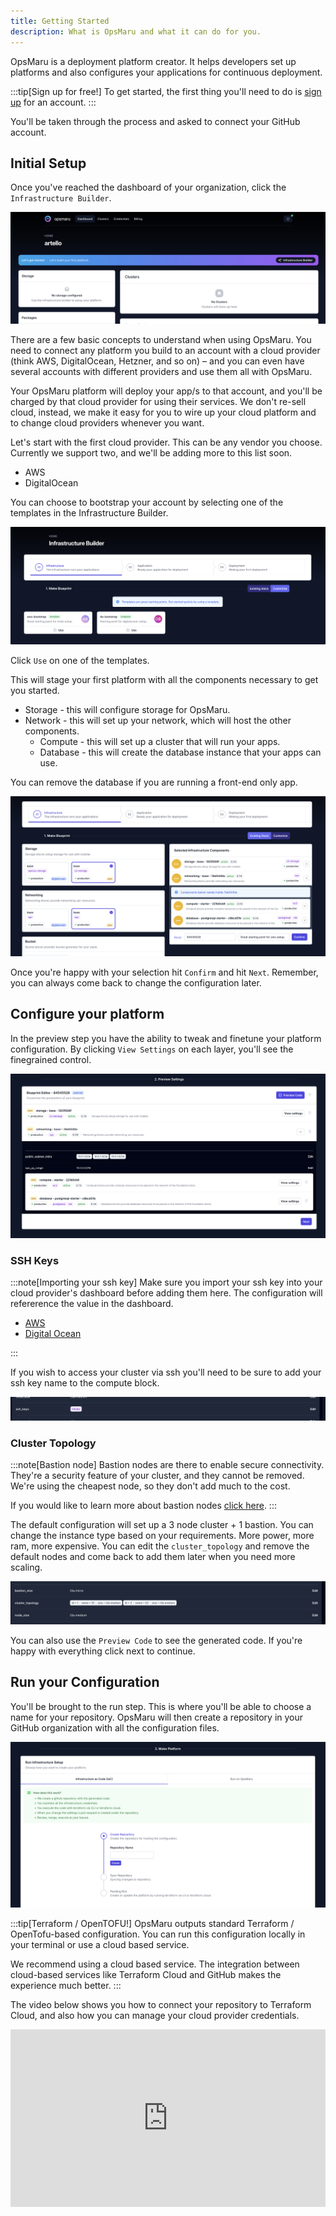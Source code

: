 ```yaml
---
title: Getting Started
description: What is OpsMaru and what it can do for you.
---
```


OpsMaru is a deployment platform creator. It helps developers set up platforms and also configures your applications for continuous deployment.

:::tip[Sign up for free!]
To get started, the first thing you'll need to do is [sign up](/auth/users/register) for an account.
:::

You'll be taken through the process and asked to connect your GitHub account.

## Initial Setup

Once you've reached the dashboard of your organization, click the `Infrastructure Builder`.

![Infrastructure builder template](../../assets/infrastructure-builder/start.png)

There are a few basic concepts to understand when using OpsMaru. You need to connect any platform you build to an account with a cloud provider (think AWS, DigitalOcean, Hetzner, and so on) – and you can even have several accounts with different providers and use them all with OpsMaru. 

Your OpsMaru platform will deploy your app/s to that account, and you'll be charged by that cloud provider for using their services. We don't re-sell cloud, instead, we make it easy for you to wire up your cloud platform and to change cloud providers whenever you want.

Let's start with the first cloud provider. This can be any vendor you choose. Currently we support two, and we'll be adding more to this list soon.

+ AWS
+ DigitalOcean

You can choose to bootstrap your account by selecting one of the templates in the Infrastructure Builder.


![Infrastructure builder template](../../assets/infrastructure-builder/template.png)

Click `Use` on one of the templates.

This will stage your first platform with all the components necessary to get you started.

+ Storage - this will configure storage for OpsMaru.
+ Network - this will set up your network, which will host the other components.
  + Compute - this will set up a cluster that will run your apps.
  + Database - this will create the database instance that your apps can use.

You can remove the database if you are running a front-end only app.

![Builder](../../assets/infrastructure-builder/builder.png)

Once you're happy with your selection hit `Confirm` and hit `Next`. Remember, you can always come back to change the configuration later.

## Configure your platform

In the preview step you have the ability to tweak and finetune your platform configuration. By clicking `View Settings` on each layer, you'll see the finegrained control.

![Builder](../../assets/infrastructure-builder/preview.png)

### SSH Keys

:::note[Importing your ssh key]
Make sure you import your ssh key into your cloud provider's dashboard before adding them here. The configuration will refererence the value in the dashboard.

+ [AWS](/docs/infrastructure/aws/ssh-keys)
+ [Digital Ocean](/docs/infrastructure/digitalocean/ssh-keys)

:::

If you wish to access your cluster via ssh you'll need to be sure to add your ssh key name to the compute block.

![SSH keys](../../assets/infrastructure-builder/ssh-keys.png)

### Cluster Topology

:::note[Bastion node]
Bastion nodes are there to enable secure connectivity. They're a security feature of your cluster, and they cannot be removed. We're using the cheapest node, so they don't add much to the cost.

If you would like to learn more about bastion nodes [click here](https://en.wikipedia.org/wiki/Bastion_host).
:::

The default configuration will set up a 3 node cluster + 1 bastion. You can change the instance type based on your requirements. More power, more ram,  more expensive. You can edit the `cluster_topology` and remove the default nodes and come back to add them later when you need more scaling.

![Cluster topology](../../assets/infrastructure-builder/cluster-topology.png)

You can also use the `Preview Code` to see the generated code. If you're happy with everything click next to continue.

## Run your Configuration

You'll be brought to the run step. This is where you'll be able to choose a name for your repository. OpsMaru will then create a repository in your GitHub organization with all the configuration files.

![Run configuration](../../assets/infrastructure-builder/run-configuration.png)


:::tip[Terraform / OpenTOFU!]
OpsMaru outputs standard Terraform / OpenTofu-based configuration. You can run this configuration locally in your terminal or use a cloud based service.

We recommend using a cloud based service. The integration between cloud-based services like Terraform Cloud and GitHub makes the experience much better.
:::

The video below shows you how to connect your repository to Terraform Cloud, and also how you can manage your cloud provider credentials.

<div style="position: relative; padding-bottom: 56.25%; height: 0;"><iframe src="https://www.loom.com/embed/079bdd740b65437f88b3331edbfb4b6f?sid=ffff90cc-1313-42a9-b075-5dc642f7686f" frameborder="0" webkitallowfullscreen mozallowfullscreen allowfullscreen style="position: absolute; top: 0; left: 0; width: 100%; height: 100%;"></iframe></div>



